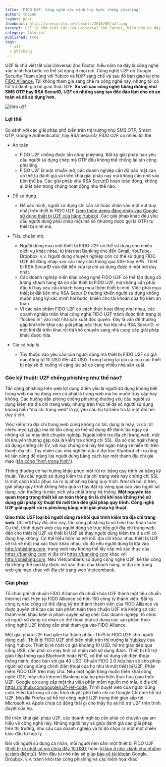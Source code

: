 ```yaml
---
title: 'FIDO U2F: Công nghệ xác minh hai bước chống phishing'
author: thaidn
layout: post
thumbnail: http://vnsecurity.net/assets/2016/08/u2f.png
excerpt: U2F là chữ viết tắt của Universal 2nd Factor, hiểu nôm na đây là công nghệ xác minh hai bước có thể sử dụng ở mọi nơi. Công nghệ U2F do Google Security Team cùng với Yubico và NXP sáng chế và sau đó bàn giao lại cho FIDO Alliance. Tôi không tham gia sáng chế ra công nghệ này, nhưng tôi có hỗ trợ đánh giá bộ giao thức U2F. So với các công nghệ tương đương như SMS OTP hay RSA SecurID, U2F có những sáng tạo độc đáo làm cho nó an toàn và dễ sử dụng hơn.
category: tutorial
published: true
tags:
  - u2f
  - phishing
---
```


U2F là chữ viết tắt của Universal 2nd Factor, hiểu nôm na đây là công nghệ xác minh hai bước có thể sử dụng ở mọi nơi. Công nghệ U2F do Google Security Team cùng với Yubico và NXP sáng chế và sau đó bàn giao lại cho [FIDO Alliance.](https://fidoalliance.org/) Tôi không tham gia sáng chế ra công nghệ này, nhưng tôi có hỗ trợ đánh giá bộ giao thức U2F. **So với các công nghệ tương đương như SMS OTP hay RSA SecurID, U2F có những sáng tạo độc đáo làm cho nó an toàn và dễ sử dụng hơn.**

![fido u2f](http://vnsecurity.net/assets/2016/08/fido-u2f.png)

### Lợi thế

So sánh với các giải pháp phổ biến trên thị trường như SMS OTP, Smart OTP, Google Authenticator, hay RSA SecurID, FIDO U2F có nhiều lợi thế.

* An toàn
  * FIDO U2F chống được tấn công phishing. Bất kỳ giải pháp nào yêu cầu người sử dụng chép mã OTP đều không thể chống lại tấn công phishing.
  * FIDO U2F là một chuẩn mở, các doanh nghiệp cần độ bảo mật cao có thể tự đánh giá và triển khai giải pháp này mà không cần nhờ vào bên thứ ba. Các giải pháp như RSA SecurID hoàn toàn đóng, không ai biết bên trong chúng hoạt động như thế nào.
  
* Dễ sử dụng.
  * Để xác minh, người sử dụng chỉ cần sờ hoặc nhấn vào một nút duy nhất trên thiết bị FIDO U2F ([xem thêm demo đăng nhập vào Google sử dụng thiết bị U2F của hãng Yubico](https://www.youtube.com/watch?annotation_id=annotation_1845157061&feature=iv&src_vid=BXN7-Wn1Hy4&v=LeTkw6kmlzg)). Các giải pháp khác đều yêu cầu người dùng phải chép một mã số (thường được gọi là OTP) từ thiết bị sinh mã.
* Tiêu chuẩn mở.
  * Người dùng mua một thiết bị FIDO U2F có thể sử dụng cho nhiều dịch vụ khác nhau, từ Internet Banking cho đến Gmail, YouTube, Dropbox, v.v. Người dùng chuyên nghiệp còn có thể sử dụng FIDO U2F để đăng nhập vào các máy chủ thông qua SSH hay VPN. Thiết bị RSA SecurID vừa đắt tiền vừa lại chỉ sử dụng được ở một nơi duy nhất.
  * Các doanh nghiệp triển khai công nghệ FIDO U2F có thể tận dụng số lượng khách hàng đã có sẵn thiết bị FIDO U2F, mà không cần phải đầu tư hay yêu cầu khách hàng mua thêm thiết bị mới. Việc phải mua thiết bị đắt tiền như RSA SecurID thường khiến người sử dụng không muốn đăng ký xác minh hai bước, khiến cho tài khoản của họ kém an toàn.
  * Vì các sản phẩm FIDO U2F có cách thức hoạt động như nhau, các doanh nghiệp triển khai công nghệ FIDO U2F tránh được tình trạng bị “locked in" vào một nhà sản xuất độc quyền. Đây là vấn đề thường gặp khi triển khai các giải pháp xác thực hai lớp như RSA SecurID, vì một khi đã triển khai rồi thì khó chuyển sang nhà cung cấp giải pháp khác được nữa.
* Giá cả hợp lý.
  * Tùy thuộc vào yêu cầu của người dùng mà thiết bị FIDO U2F có giá dao động từ 10 USD đến 40 USD. Trong tương lai giá cả của các thiết bị này sẽ đi xuống vì càng lúc sẽ có càng nhiều nhà sản xuất.

### Góc kỹ thuật: U2F chống phishing như thế nào?

Tấn công phishing trên web lợi dụng điểm yếu là người sử dụng không biết trang web mà họ đang xem có phải là trang web mà họ muốn truy cập hay không. Các hướng dẫn phòng chống phishing thường yêu cầu người sử dụng kiểm tra địa chỉ trang web, nhưng trên thực tế đa số người sử dụng không hiểu “địa chỉ trang web" là gì, yêu cầu họ tự kiểm tra là một đòi hỏi duy ý chí.

Việc kiểm tra địa chỉ trang web cũng không có tác dụng là mấy, vì có rất nhiều mẹo ([ví](https://sites.google.com/site/bughunteruniversity/nonvuln/phishing-with-window-opener) [dụ](http://lcamtuf.coredump.cx/switch/)) mà kẻ tấn công có thể sử dụng để đánh lừa ngay cả những kỹ sư máy tính chuyên nghiệp. Ngoài kiểm tra địa chỉ trang web, một lời khuyên thường gặp nữa là kiểm tra chứng chỉ SSL. Đa số các ngân hàng sử dụng chứng chỉ EV, với loại chứng chỉ này tên ngân hàng sẽ hiển thị trên thanh địa chỉ. Tuy nhiên các nhà nghiên cứu ở đại học Stanford chỉ ra rằng kẻ tấn công dễ dàng lừa người dùng bằng cách tạo một thanh địa chỉ giả mạo ([tấn công "hình trong hình"](http://www.adambarth.com/papers/2007/jackson-simon-tan-barth.pdf)).

Thông thường có hai hướng khắc phục một rủi ro: bằng quy trình và bằng kỹ thuật. Yêu cầu người sử dụng kiểm tra địa chỉ trang web hay chứng chỉ SSL là một cách khắc phục rủi ro bị phishing bằng quy trình. Như đã nói ở trên, giải pháp quy trình không hiệu quả vì hay đặt kỳ vọng quá cao vào người sử dụng, vốn thường là mắc xích yếu nhất trong hệ thống. **Một nguyên tắc quan trọng trong thiết kế an toàn thông tin là chỉ khi nào không thể sử dụng giải pháp kỹ thuật thì mới tính đến giải pháp quy trình. Công nghệ U2F giải quyết rủi ro phishing bằng một giải pháp kỹ thuật.**

**Giao thức U2F loại bỏ người dùng ra khỏi quá trình kiểm tra địa chỉ trang web.** Chỉ với thay đổi nhỏ này, tấn công phishing bị vô hiệu hóa hoàn toàn. Cụ thể, trình duyệt web của người dùng sẽ trực tiếp gửi địa chỉ trang web đến cho thiết bị U2F và thiết bị U2F sẽ thay người dùng kiểm tra địa chỉ có đúng hay không. Có thể hiểu hôm na với mỗi địa chỉ khác nhau thiết bị U2F sẽ trả về một mã xác thực khác nhau, do đó nếu người dùng bị lừa vào http://phishing.com, trang web này không thể lấy cấp mã xác thực của https://banking.com vì địa chỉ https://banking.com khác với http://phishing.com. Nếu Vietcombank sử dụng công nghệ U2F, kẻ tấn công đã không thể nào lấy được mã xác thực của khách hàng, vì địa chỉ trang web giả mạo khác với địa chỉ trang web Vietcombank.

### Giải pháp

Tổ chức phi lợi nhuận FIDO Alliance đã chuẩn hóa U2F thành một tiêu chuẩn Internet mở. Hiện tại FIDO Alliance có hơn 150 công ty thành viên. Bất kỳ công ty nào cũng có thể đăng ký trở thành thành viên của FIDO Alliance và được quyền chế tạo các sản phẩm tuân theo chuẩn U2F mà không sợ các thành viên khác kiện vi phạm quyền sáng chế. Các doanh nghiệp, tổ chức và người sử dụng cá nhân có thể thoải mái sử dụng các sản phẩm theo công nghệ U2F không cần phải tham gia vào FIDO Alliance.

Một giải pháp U2F bao gồm ba thành phần:
Thiết bị FIDO U2F cho người dùng cuối. Thiết bị FIDO U2F phổ biến nhất trên thị trường là [Yubikey](https://www.yubico.com/products/yubikey-hardware/) của hãng Yubico. Thiết bị rẻ nhất có giá khoảng 10 USD, hỗ trợ giao tiếp qua cổng USB, cần phải có máy tính cá nhân mới sử dụng được. Thiết bị hỗ trợ giao tiếp thông qua Bluetooth hoặc NFC, có thể sử dụng với điện thoại thông minh, được bán với giá 40 USD. Chuẩn FIDO 2.0 hứa hẹn sẽ cho phép người sử dụng dùng chính điện thoại của họ như là một thiết bị U2F.
Phần mềm FIDO U2F trên máy chủ. Nếu một ngân hàng muốn triển khai công nghệ U2F, máy chủ Internet Banking của họ phải hiện thực hóa giao thức U2F. Google có cung cấp một thư viện phần mềm nguồn mở mẫu ở địa chỉ https://github.com/google/u2f-ref-code.
Trình duyệt web của người dùng cuối. Hiện tại trong số các trình duyệt phổ biến chỉ có Google Chrome hỗ trợ U2F. Mozilla Firefox sẽ hỗ trợ công nghệ U2F trong thời gian sắp tới. Microsoft và Apple chưa có động thái gì cho thấy họ sẽ hỗ trợ U2F trên trình duyệt của họ.

Để triển khai giải pháp U2F, các doanh nghiệp cần phải có chuyên gia am hiểu về công nghệ này. Những người này sẽ giúp đánh giá các giải pháp trên thị trường, nhu cầu của doanh nghiệp và từ đó chọn ra một một chiến lược đầu tư hợp lý.

Đối với người sử dụng cá nhân, mỗi người nên sắm một thiết bị FIDO U2F ([thiết bị rẻ nhất có giá chưa đầy 10 USD](https://www.amazon.com/HyperFido-K5-FIDO-U2F-Security/dp/B00WIX4JMC/ref=pd_sim_147_1?ie=UTF8&psc=1&refRID=F26A5E605T83YXKQ3WYR), hoặc [tự làm ở nhà, dành cho những ai rành điện tử](https://github.com/conorpp/u2f-zero)). Món đầu tư nhỏ này sẽ giúp [bảo vệ tài khoản](https://vnhacker.blogspot.com/2015/08/7-buoc-bao-ve-tai-khoan-google.html) Google, Dropbox, v.v. tránh khỏi tấn công phishing và các hiểm họa khác.
